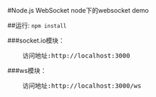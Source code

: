 #Node.js WebSocket
node下的websocket demo

##运行:
<code>npm install</code>

###socket.io模块：
<pre>
    访问地址:http://localhost:3000
</pre>



###ws模块：
<pre>
    访问地址:http://localhost:3000/ws
</pre>
